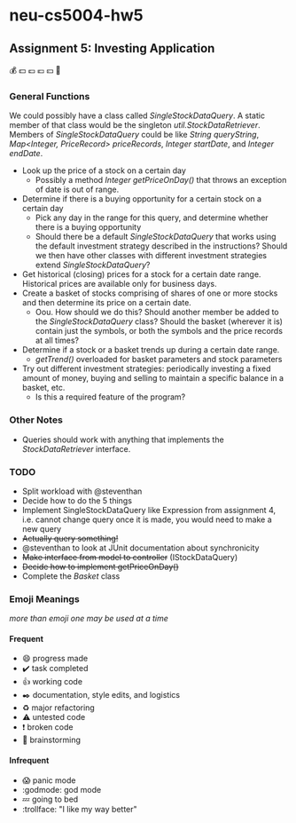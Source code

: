 # neu-cs5004-hw5
## Assignment 5: Investing Application
:moneybag: :dollar: :pound: :euro: :yen: :money_with_wings:

### General Functions

We could possibly have a class called *SingleStockDataQuery*. A static member of that class would be the singleton *util.StockDataRetriever*. Members of *SingleStockDataQuery* could be like *String queryString*, *Map<Integer, PriceRecord> priceRecords*, *Integer startDate*, and *Integer endDate*.

* Look up the price of a stock on a certain day
    * Possibly a method *Integer getPriceOnDay()* that throws an exception of date is out of range.
* Determine if there is a buying opportunity for a certain stock on a certain day
    * Pick any day in the range for this query, and determine whether there is a buying opportunity
    * Should there be a default *SingleStockDataQuery* that works using the default investment strategy described in the instructions? Should we then have other classes with different investment strategies extend *SingleStockDataQuery*?
* Get historical (closing) prices for a stock for a certain date range. Historical prices are available only for business days.
* Create a basket of stocks comprising of shares of one or more stocks and then determine its price on a certain date.
    * Oou. How should we do this? Should another member be added to the *SingleStockDataQuery* class? Should the basket (wherever it is) contain just the symbols, or both the symbols and the price records at all times?
* Determine if a stock or a basket trends up during a certain date range.
    * *getTrend()* overloaded for basket parameters and stock parameters
* Try out different investment strategies: periodically investing a fixed amount of money, buying and selling to maintain a specific balance in a basket, etc.
    * Is this a required feature of the program?

### Other Notes

* Queries should work with anything that implements the *StockDataRetriever* interface.

### TODO

* Split workload with @steventhan
* Decide how to do the 5 things
* Implement SingleStockDataQuery like Expression from assignment 4, i.e. cannot change query once it is made, you would need to make a new query
* <del>Actually query something!</del>
* @steventhan to look at JUnit documentation about synchronicity
* <del>Make interface from model to controller</del> (IStockDataQuery)
* <del>Decide how to implement getPriceOnDay()</del>
* Complete the _Basket_ class

### Emoji Meanings
_*more than emoji one may be used at a time*_
#### Frequent
* :smile: progress made
* :heavy_check_mark: task completed
* :+1: working code
* :black_nib: documentation, style edits, and logistics
* :recycle: major refactoring
* :warning: untested code
* :exclamation: broken code
* :thought_balloon: brainstorming
#### Infrequent
* :scream: panic mode
* :godmode: god mode
* :zzz: going to bed
* :trollface: "I like my way better"





